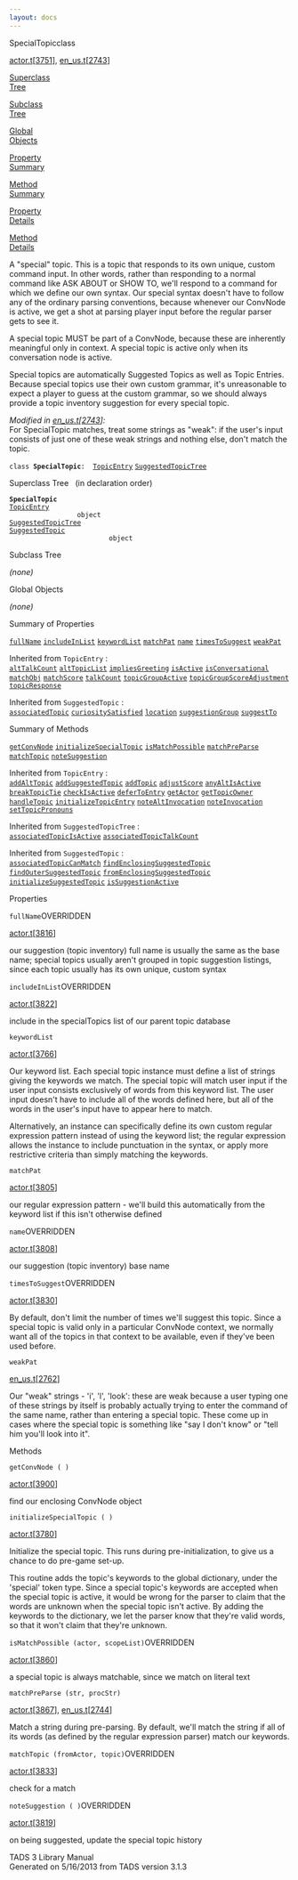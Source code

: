 ```yaml
---
layout: docs
---
```

<span class="title">SpecialTopic</span><span class="type">class</span>

[actor.t](../file/actor.t.html)\[[3751](../source/actor.t.html#3751)\],
[en_us.t](../file/en_us.t.html)\[[2743](../source/en_us.t.html#2743)\]

[Superclass  
Tree](#_SuperClassTree_)

[Subclass  
Tree](#_SubClassTree_)

[Global  
Objects](#_ObjectSummary_)

[Property  
Summary](#_PropSummary_)

[Method  
Summary](#_MethodSummary_)

[Property  
Details](#_Properties_)

[Method  
Details](#_Methods_)



A "special" topic. This is a topic that responds to its own unique,
custom command input. In other words, rather than responding to a normal
command like ASK ABOUT or SHOW TO, we'll respond to a command for which
we define our own syntax. Our special syntax doesn't have to follow any
of the ordinary parsing conventions, because whenever our ConvNode is
active, we get a shot at parsing player input before the regular parser
gets to see it.

A special topic MUST be part of a ConvNode, because these are inherently
meaningful only in context. A special topic is active only when its
conversation node is active.

Special topics are automatically Suggested Topics as well as Topic
Entries. Because special topics use their own custom grammar, it's
unreasonable to expect a player to guess at the custom grammar, so we
should always provide a topic inventory suggestion for every special
topic.

*Modified in
[en_us.t](../file/en_us.t.html)\[[2743](../source/en_us.t.html#2743)\]:*  
For SpecialTopic matches, treat some strings as "weak": if the user's
input consists of just one of these weak strings and nothing else, don't
match the topic.

`class `**`SpecialTopic`**` :   `[`TopicEntry`](../object/TopicEntry.html) [`SuggestedTopicTree`](../object/SuggestedTopicTree.html)



<span id="_SuperClassTree_"></span>



<span class="hdln">Superclass Tree</span>   (in declaration order)



**`SpecialTopic`**  
[`TopicEntry`](../object/TopicEntry.html)  
`                 object`  
[`SuggestedTopicTree`](../object/SuggestedTopicTree.html)  
[`SuggestedTopic`](../object/SuggestedTopic.html)  
`                         object`  
<span id="_SubClassTree_"></span>



<span class="hdln">Subclass Tree</span>  



*(none)* <span id="_ObjectSummary_"></span>



<span class="hdln">Global Objects</span>  



*(none)* <span id="_PropSummary_"></span>



<span class="hdln">Summary of Properties</span>  



[`fullName`](#fullName) [`includeInList`](#includeInList) [`keywordList`](#keywordList) [`matchPat`](#matchPat) [`name`](#name) [`timesToSuggest`](#timesToSuggest) [`weakPat`](#weakPat)

Inherited from `TopicEntry` :  
[`altTalkCount`](../object/TopicEntry.html#altTalkCount) [`altTopicList`](../object/TopicEntry.html#altTopicList) [`impliesGreeting`](../object/TopicEntry.html#impliesGreeting) [`isActive`](../object/TopicEntry.html#isActive) [`isConversational`](../object/TopicEntry.html#isConversational) [`matchObj`](../object/TopicEntry.html#matchObj) [`matchScore`](../object/TopicEntry.html#matchScore) [`talkCount`](../object/TopicEntry.html#talkCount) [`topicGroupActive`](../object/TopicEntry.html#topicGroupActive) [`topicGroupScoreAdjustment`](../object/TopicEntry.html#topicGroupScoreAdjustment) [`topicResponse`](../object/TopicEntry.html#topicResponse)



Inherited from `SuggestedTopic` :  
[`associatedTopic`](../object/SuggestedTopic.html#associatedTopic) [`curiositySatisfied`](../object/SuggestedTopic.html#curiositySatisfied) [`location`](../object/SuggestedTopic.html#location) [`suggestionGroup`](../object/SuggestedTopic.html#suggestionGroup) [`suggestTo`](../object/SuggestedTopic.html#suggestTo)

<span id="_MethodSummary_"></span>



<span class="hdln">Summary of Methods</span>  



[`getConvNode`](#getConvNode) [`initializeSpecialTopic`](#initializeSpecialTopic) [`isMatchPossible`](#isMatchPossible) [`matchPreParse`](#matchPreParse) [`matchTopic`](#matchTopic) [`noteSuggestion`](#noteSuggestion)

Inherited from `TopicEntry` :  
[`addAltTopic`](../object/TopicEntry.html#addAltTopic) [`addSuggestedTopic`](../object/TopicEntry.html#addSuggestedTopic) [`addTopic`](../object/TopicEntry.html#addTopic) [`adjustScore`](../object/TopicEntry.html#adjustScore) [`anyAltIsActive`](../object/TopicEntry.html#anyAltIsActive) [`breakTopicTie`](../object/TopicEntry.html#breakTopicTie) [`checkIsActive`](../object/TopicEntry.html#checkIsActive) [`deferToEntry`](../object/TopicEntry.html#deferToEntry) [`getActor`](../object/TopicEntry.html#getActor) [`getTopicOwner`](../object/TopicEntry.html#getTopicOwner) [`handleTopic`](../object/TopicEntry.html#handleTopic) [`initializeTopicEntry`](../object/TopicEntry.html#initializeTopicEntry) [`noteAltInvocation`](../object/TopicEntry.html#noteAltInvocation) [`noteInvocation`](../object/TopicEntry.html#noteInvocation) [`setTopicPronouns`](../object/TopicEntry.html#setTopicPronouns)

Inherited from `SuggestedTopicTree` :  
[`associatedTopicIsActive`](../object/SuggestedTopicTree.html#associatedTopicIsActive) [`associatedTopicTalkCount`](../object/SuggestedTopicTree.html#associatedTopicTalkCount)

Inherited from `SuggestedTopic` :  
[`associatedTopicCanMatch`](../object/SuggestedTopic.html#associatedTopicCanMatch) [`findEnclosingSuggestedTopic`](../object/SuggestedTopic.html#findEnclosingSuggestedTopic) [`findOuterSuggestedTopic`](../object/SuggestedTopic.html#findOuterSuggestedTopic) [`fromEnclosingSuggestedTopic`](../object/SuggestedTopic.html#fromEnclosingSuggestedTopic) [`initializeSuggestedTopic`](../object/SuggestedTopic.html#initializeSuggestedTopic) [`isSuggestionActive`](../object/SuggestedTopic.html#isSuggestionActive)

<span id="_Properties_"></span>



<span class="hdln">Properties</span>  



<span id="fullName"></span>

`fullName`<span class="rem">OVERRIDDEN</span>

[actor.t](../file/actor.t.html)\[[3816](../source/actor.t.html#3816)\]



our suggestion (topic inventory) full name is usually the same as the
base name; special topics usually aren't grouped in topic suggestion
listings, since each topic usually has its own unique, custom syntax



<span id="includeInList"></span>

`includeInList`<span class="rem">OVERRIDDEN</span>

[actor.t](../file/actor.t.html)\[[3822](../source/actor.t.html#3822)\]



include in the specialTopics list of our parent topic database



<span id="keywordList"></span>

`keywordList`

[actor.t](../file/actor.t.html)\[[3766](../source/actor.t.html#3766)\]



Our keyword list. Each special topic instance must define a list of
strings giving the keywords we match. The special topic will match user
input if the user input consists exclusively of words from this keyword
list. The user input doesn't have to include all of the words defined
here, but all of the words in the user's input have to appear here to
match.

Alternatively, an instance can specifically define its own custom
regular expression pattern instead of using the keyword list; the
regular expression allows the instance to include punctuation in the
syntax, or apply more restrictive criteria than simply matching the
keywords.



<span id="matchPat"></span>

`matchPat`

[actor.t](../file/actor.t.html)\[[3805](../source/actor.t.html#3805)\]



our regular expression pattern - we'll build this automatically from the
keyword list if this isn't otherwise defined



<span id="name"></span>

`name`<span class="rem">OVERRIDDEN</span>

[actor.t](../file/actor.t.html)\[[3808](../source/actor.t.html#3808)\]



our suggestion (topic inventory) base name



<span id="timesToSuggest"></span>

`timesToSuggest`<span class="rem">OVERRIDDEN</span>

[actor.t](../file/actor.t.html)\[[3830](../source/actor.t.html#3830)\]



By default, don't limit the number of times we'll suggest this topic.
Since a special topic is valid only in a particular ConvNode context, we
normally want all of the topics in that context to be available, even if
they've been used before.



<span id="weakPat"></span>

`weakPat`

[en_us.t](../file/en_us.t.html)\[[2762](../source/en_us.t.html#2762)\]



Our "weak" strings - 'i', 'l', 'look': these are weak because a user
typing one of these strings by itself is probably actually trying to
enter the command of the same name, rather than entering a special
topic. These come up in cases where the special topic is something like
"say I don't know" or "tell him you'll look into it".



<span id="_Methods_"></span>



<span class="hdln">Methods</span>  



<span id="getConvNode"></span>

`getConvNode ( )`

[actor.t](../file/actor.t.html)\[[3900](../source/actor.t.html#3900)\]



find our enclosing ConvNode object



<span id="initializeSpecialTopic"></span>

`initializeSpecialTopic ( )`

[actor.t](../file/actor.t.html)\[[3780](../source/actor.t.html#3780)\]



Initialize the special topic. This runs during pre-initialization, to
give us a chance to do pre-game set-up.

This routine adds the topic's keywords to the global dictionary, under
the 'special' token type. Since a special topic's keywords are accepted
when the special topic is active, it would be wrong for the parser to
claim that the words are unknown when the special topic isn't active. By
adding the keywords to the dictionary, we let the parser know that
they're valid words, so that it won't claim that they're unknown.



<span id="isMatchPossible"></span>

`isMatchPossible (actor, scopeList)`<span class="rem">OVERRIDDEN</span>

[actor.t](../file/actor.t.html)\[[3860](../source/actor.t.html#3860)\]



a special topic is always matchable, since we match on literal text



<span id="matchPreParse"></span>

`matchPreParse (str, procStr)`

[actor.t](../file/actor.t.html)\[[3867](../source/actor.t.html#3867)\],
[en_us.t](../file/en_us.t.html)\[[2744](../source/en_us.t.html#2744)\]



Match a string during pre-parsing. By default, we'll match the string if
all of its words (as defined by the regular expression parser) match our
keywords.



<span id="matchTopic"></span>

`matchTopic (fromActor, topic)`<span class="rem">OVERRIDDEN</span>

[actor.t](../file/actor.t.html)\[[3833](../source/actor.t.html#3833)\]



check for a match



<span id="noteSuggestion"></span>

`noteSuggestion ( )`<span class="rem">OVERRIDDEN</span>

[actor.t](../file/actor.t.html)\[[3819](../source/actor.t.html#3819)\]



on being suggested, update the special topic history





TADS 3 Library Manual  
Generated on 5/16/2013 from TADS version 3.1.3


